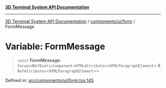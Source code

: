 [**3D Terminal System API Documentation**](../../../../README.md)

***

[3D Terminal System API Documentation](../../../../README.md) / [components/ui/form](../README.md) / FormMessage

# Variable: FormMessage

> `const` **FormMessage**: `ForwardRefExoticComponent`\<`HTMLAttributes`\<`HTMLParagraphElement`\> & `RefAttributes`\<`HTMLParagraphElement`\>\>

Defined in: [src/components/ui/form.tsx:145](https://github.com/Dicommunitas/ThreeJS_Terminal_3D/blob/a3c5b1c59fdfa3d9f217f579fadf3e59d797e664/src/components/ui/form.tsx#L145)

